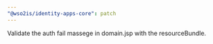 ```yaml
---
"@wso2is/identity-apps-core": patch
---
```


Validate the auth fail massege in domain.jsp with the resourceBundle.
